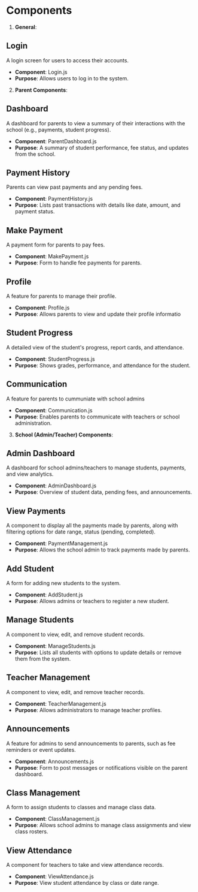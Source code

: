 # Components

1. **General**:

## Login
A login screen for users to access their accounts.

   - **Component**: Login.js
   - **Purpose**: Allows users to log in to the system.

2. **Parent Components**:

## Dashboard

A dashboard for parents to view a summary of their interactions with the school (e.g., payments, student progress).

   - **Component**: ParentDashboard.js
   - **Purpose**: A summary of student performance, fee status, and updates from the school.

## Payment History

Parents can view past payments and any pending fees.

   - **Component**: PaymentHistory.js
   - **Purpose**: Lists past transactions with details like date, amount, and payment status.

## Make Payment

A payment form for parents to pay fees.

   - **Component**: MakePayment.js
   - **Purpose**: Form to handle fee payments for parents.

## Profile

A feature for parents to manage their profile.

   - **Component**: Profile.js
   - **Purpose**: Allows parents to view and update their profile informatio

## Student Progress

A detailed view of the student's progress, report cards, and attendance.

   - **Component**: StudentProgress.js
   - **Purpose**: Shows grades, performance, and attendance for the student.


## Communication

A feature for parents to cummuniate with school admins

- **Component**: Communication.js
- **Purpose**: Enables parents to communicate with teachers or school administration.

3. **School (Admin/Teacher) Components**:

## Admin Dashboard

A dashboard for school admins/teachers to manage students, payments, and view analytics.

- **Component**: AdminDashboard.js
- **Purpose**: Overview of student data, pending fees, and announcements.

## View Payments

A component to display all the payments made by parents, along with filtering options for date range, status (pending, completed).

- **Component**: PaymentManagement.js
- **Purpose**: Allows the school admin to track payments made by parents.

## Add Student

A form for adding new students to the system.

- **Component**: AddStudent.js
- **Purpose**: Allows admins or teachers to register a new student.

## Manage Students

A component to view, edit, and remove student records.

- **Component**: ManageStudents.js
- **Purpose**: Lists all students with options to update details or remove them from the system.


## Teacher Management

A component to view, edit, and remove teacher records.

- **Component**: TeacherManagement.js
- **Purpose**: Allows administrators to manage teacher profiles.

## Announcements

A feature for admins to send announcements to parents, such as fee reminders or event updates.

- **Component**: Announcements.js
- **Purpose**: Form to post messages or notifications visible on the parent dashboard.

## Class Management

A form to assign students to classes and manage class data.

- **Component**: ClassManagement.js
- **Purpose**: Allows school admins to manage class assignments and view class rosters.

## View Attendance

A component for teachers to take and view attendance records.

- **Component**: ViewAttendance.js
- **Purpose**: View student attendance by class or date range.